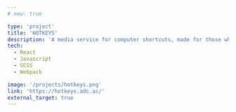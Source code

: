 ```yaml
---
# new: true

type: 'project'
title: 'HOTKEYS'
description: 'A media service for computer shortcuts, made for those who want to improve their computer work.'
tech:
  - React
  - Javascript
  - SCSS
  - Webpack

image: '/projects/hotkeys.png'
link: 'https://hotkeys.adc.ac/'
external_target: true
---
```


